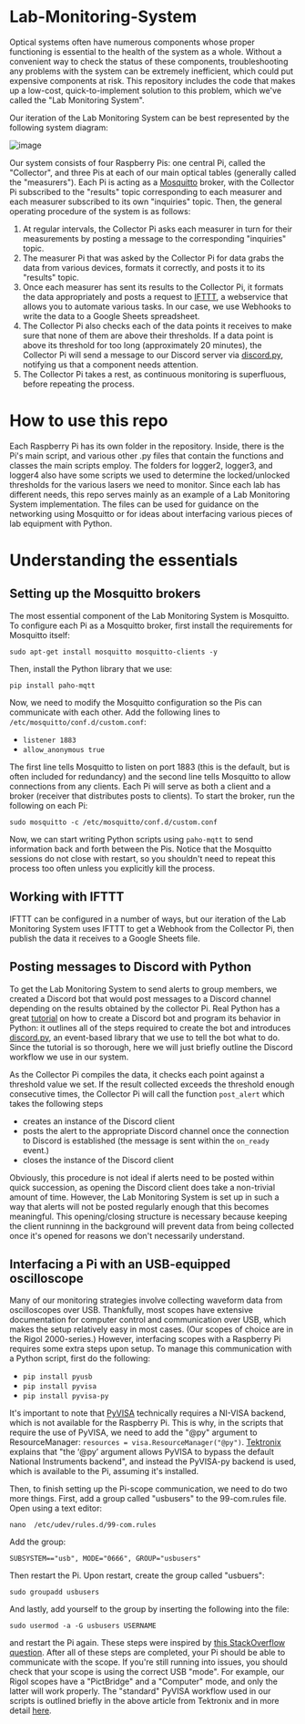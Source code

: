 # Lab-Monitoring-System

Optical systems often have numerous components whose proper functioning is essential to the health of the system as a whole. Without a convenient way to check the status of these components, troubleshooting any problems with the system can be extremely inefficient, which could put expensive components at risk. This repository includes the code that makes up a low-cost, quick-to-implement solution to this problem, which we've called the "Lab Monitoring System".

Our iteration of the Lab Monitoring System can be best represented by the following system diagram:

![image](https://github.com/mmcmaster13/Lab-Monitoring-System/assets/41704102/1c49dc68-0f07-4f87-9968-162d879ac9c8)

Our system consists of four Raspberry Pis: one central Pi, called the "Collector", and three Pis at each of our main optical tables (generally called the "measurers"). Each Pi is acting as a [Mosquitto](https://mosquitto.org/) broker, with the Collector Pi subscribed to the "results" topic corresponding to each measurer and each measurer subscribed to its own "inquiries" topic. Then, the general operating procedure of the system is as follows:

1. At regular intervals, the Collector Pi asks each measurer in turn for their measurements by posting a message to the corresponding "inquiries" topic.
2. The measurer Pi that was asked by the Collector Pi for data grabs the data from various devices, formats it correctly, and posts it to its "results" topic.
3. Once each measurer has sent its results to the Collector Pi, it formats the data appropriately and posts a request to [IFTTT](ifttt.com), a webservice that allows you to automate various tasks. In our case, we use Webhooks to write the data to a Google Sheets spreadsheet.
4. The Collector Pi also checks each of the data points it receives to make sure that none of them are above their thresholds. If a data point is above its threshold for too long (approximately 20 minutes), the Collector Pi will send a message to our Discord server via [discord.py](https://discordpy.readthedocs.io/en/stable/), notifying us that a component needs attention.
5. The Collector Pi takes a rest, as continuous monitoring is superfluous, before repeating the process.

# How to use this repo

Each Raspberry Pi has its own folder in the repository. Inside, there is the Pi's main script, and various other .py files that contain the functions and classes the main scripts employ. The folders for logger2, logger3, and logger4 also have some scripts we used to determine the locked/unlocked thresholds for the various lasers we need to monitor. Since each lab has different needs, this repo serves mainly as an example of a Lab Monitoring System implementation. The files can be used for guidance on the networking using Mosquitto or for ideas about interfacing various pieces of lab equipment with Python.

# Understanding the essentials

## Setting up the Mosquitto brokers

The most essential component of the Lab Monitoring System is Mosquitto. To configure each Pi as a Mosquitto broker, first install the requirements for Mosquitto itself:

`sudo apt-get install mosquitto mosquitto-clients -y`

Then, install the Python library that we use:

`pip install paho-mqtt`

Now, we need to modify the Mosquitto configuration so the Pis can communicate with each other. Add the following lines to `/etc/mosquitto/conf.d/custom.conf`:

- `listener 1883`
- `allow_anonymous true`

The first line tells Mosquitto to listen on port 1883 (this is the default, but is often included for redundancy) and the second line tells Mosquitto to allow connections from any clients. Each Pi will serve as both a client and a broker (receiver that distributes posts to clients). To start the broker, run the following on each Pi:

`sudo mosquitto -c /etc/mosquitto/conf.d/custom.conf`

Now, we can start writing Python scripts using `paho-mqtt` to send information back and forth between the Pis. Notice that the Mosquitto sessions do not close with restart, so you shouldn't need to repeat this process too often unless you explicitly kill the process.

## Working with IFTTT

IFTTT can be configured in a number of ways, but our iteration of the Lab Monitoring System uses IFTTT to get a Webhook from the Collector Pi, then publish the data it receives to a Google Sheets file. 

## Posting messages to Discord with Python

To get the Lab Monitoring System to send alerts to group members, we created a Discord bot that would post messages to a Discord channel depending on the results obtained by the collector Pi. Real Python has a great [tutorial](https://realpython.com/how-to-make-a-discord-bot-python/) on how to create a Discord bot and program its behavior in Python: it outlines all of the steps required to create the bot and introduces [discord.py](https://discordpy.readthedocs.io/en/stable/), an event-based library that we use to tell the bot what to do. Since the tutorial is so thorough, here we will just briefly outline the Discord workflow we use in our system.

As the Collector Pi compiles the data, it checks each point against a threshold value we set. If the result collected exceeds the threshold enough consecutive times, the Collector Pi will call the function `post_alert` which takes the following steps

- creates an instance of the Discord client
- posts the alert to the appropriate Discord channel once the connection to Discord is established (the message is sent within the `on_ready` event.)
- closes the instance of the Discord client

Obviously, this procedure is not ideal if alerts need to be posted within quick succession, as opening the Discord client does take a non-trivial amount of time. However, the Lab Monitoring System is set up in such a way that alerts will not be posted regularly enough that this becomes meaningful. This opening/closing structure is necessary because keeping the client runninng in the background will prevent data from being collected once it's opened for reasons we don't necessarily understand. 

## Interfacing a Pi with an USB-equipped oscilloscope

Many of our monitoring strategies involve collecting waveform data from oscilloscopes over USB. Thankfully, most scopes have extensive documentation for computer control and communication over USB, which makes the setup relatively easy in most cases. (Our scopes of choice are in the Rigol 2000-series.) However, interfacing scopes with a Raspberry Pi requires some extra steps upon setup. To manage this communication with a Python script, first do the following:

- `pip install pyusb`
- `pip install pyvisa`
- `pip install pyvisa-py`

It's important to note that [PyVISA](https://pyvisa.readthedocs.io/en/latest/) technically requires a NI-VISA backend, which is not available for the Raspberry Pi. This is why, in the scripts that require the use of PyVISA, we need to add the "@py" argument to ResourceManager: `resources = visa.ResourceManager("@py")`. [Tektronix](https://download.tek.com/document/1KW-61463-0__Raspberry_Pi_3_Save_Lab_Space_%20Cost_Application_Note_090718.pdf) explains that "the ‘@py’ argument allows PyVISA to bypass the default National Instruments backend", and instead the PyVISA-py backend is used, which is available to the Pi, assuming it's installed.

Then, to finish setting up the Pi-scope communication, we need to do two more things. First, add a group called "usbusers" to the 99-com.rules file. Open using a text editor:

`nano  /etc/udev/rules.d/99-com.rules`

Add the group:

`SUBSYSTEM=="usb", MODE="0666", GROUP="usbusers"`

Then restart the Pi. Upon restart, create the group called "usbuers":

`sudo groupadd usbusers`

And lastly, add yourself to the group by inserting the following into the file:

`sudo usermod -a -G usbusers USERNAME`

and restart the Pi again. These steps were inspired by [this StackOverflow question](https://stackoverflow.com/questions/52256123/unable-to-get-full-visa-address-that-includes-the-serial-number). After all of these steps are completed, your Pi should be able to communicate with the scope. If you're still running into issues, you should check that your scope is using the correct USB "mode". For example, our Rigol scopes have a "PictBridge" and a "Computer" mode, and only the latter will work properly. The "standard" PyVISA workflow used in our scripts is outlined briefly in the above article from Tektronix and in more detail [here](https://pyvisa.readthedocs.io/en/latest/introduction/communication.html/).
